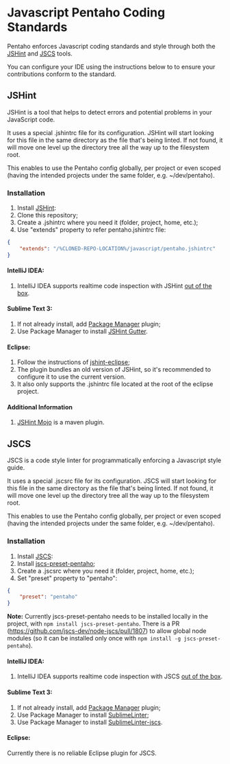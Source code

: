 # Javascript Pentaho Coding Standards

Pentaho enforces Javascript coding standards and style through both the [JSHint](http://jshint.com) and [JSCS](http://jscs.info) tools.

You can configure your IDE using the instructions below to to ensure your contributions conform to the standard.

## JSHint

JSHint is a tool that helps to detect errors and potential problems in your JavaScript code.

It uses a special .jshintrc file for its configuration. JSHint will start looking for this file in the same directory as the file that's being linted. If not found, it will move one level up the directory tree all the way up to the filesystem root.

This enables to use the Pentaho config globally, per project or even scoped (having the intended projects under the same folder, e.g. ~/dev/pentaho).

### Installation

1. Install [JSHint](http://jshint.com/install/):
2. Clone this repository;
2. Create a .jshintrc where you need it (folder, project, home, etc.);
3. Use "extends" property to refer pentaho.jshintrc file:

```json
{
    "extends": "/%CLONED-REPO-LOCATION%/javascript/pentaho.jshintrc"
}
```

#### IntelliJ IDEA:

1. IntelliJ IDEA supports realtime code inspection with JSHint [out of the box](https://www.jetbrains.com/webstorm/help/jshint.html).

#### Sublime Text 3:

1. If not already install, add [Package Manager](https://packagecontrol.io/installation) plugin;
2. Use Package Manager to install [JSHint Gutter](https://github.com/victorporof/Sublime-JSHint).

#### Eclipse:

1. Follow the instructions of [jshint-eclipse](http://github.eclipsesource.com/jshint-eclipse/install.html); 
2. The plugin bundles an old version of JSHint, so it's recommended to configure it to use the current version.
3. It also only supports the .jshintrc file located at the root of the eclipse project.

#### Additional Information

1. [JSHint Mojo](https://github.com/cjdev/jshint-mojo) is a maven plugin.

## JSCS

JSCS is a code style linter for programmatically enforcing a Javascript style guide.

It uses a special .jscsrc file for its configuration. JSCS will start looking for this file in the same directory as the file that's being linted. If not found, it will move one level up the directory tree all the way up to the filesystem root.

This enables to use the Pentaho config globally, per project or even scoped (having the intended projects under the same folder, e.g. ~/dev/pentaho).

### Installation

1. Install [JSCS](http://jscs.info/overview#installation):
2. Install [jscs-preset-pentaho](https://www.npmjs.com/package/jscs-preset-pentaho);
3. Create a .jscsrc where you need it (folder, project, home, etc.);
4. Set "preset" property to "pentaho":

```json
{
    "preset": "pentaho"
}
```

**Note:** Currently jscs-preset-pentaho needs to be installed locally in the project, with ```npm install jscs-preset-pentaho```. There is a PR (https://github.com/jscs-dev/node-jscs/pull/1807) to allow global node modules (so it can be installed only once with ```npm install -g jscs-preset-pentaho```).

#### IntelliJ IDEA:

1. IntelliJ IDEA supports realtime code inspection with JSCS [out of the box](https://www.jetbrains.com/webstorm/help/jscs.html).

#### Sublime Text 3:

1. If not already install, add [Package Manager](https://packagecontrol.io/installation) plugin;
2. Use Package Manager to install [SublimeLinter](http://sublimelinter.readthedocs.org/en/latest/installation.html);
3. Use Package Manager to install [SublimeLinter-jscs](https://github.com/SublimeLinter/SublimeLinter-jscs/).

#### Eclipse:

Currently there is no reliable Eclipse plugin for JSCS.
